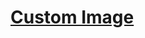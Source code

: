 # [Custom Image](https://szkolachmury.pl/google-cloud-platform-droga-architekta/tydzien-3-compute-engine/images-hands-on/)
